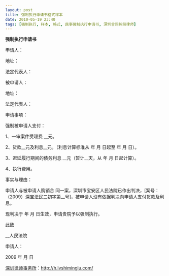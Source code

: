```yaml
---
layout: post
title: 强制执行申请书格式样本
date: 2010-05-19 23:40
tags: [强制执行, 样本, 格式, 民事强制执行申请书, 深圳合同纠纷律师]
---
```

<strong>强制执行申请书</strong>

申请人：

地址：

法定代表人：

被申请人：

地址：

法定代表人：

申请事项：

强制被申请人支付：

1、一审案件受理费 __元。

2、货款__元及利息__元。（利息计算标准从 年 月 日起至 年 月 日）。

3、迟延履行期间的债务利息 __元（暂计__天，从 年 月 日起计算）。

4、执行费用。

事实与理由：

申请人与被申请人购销合 同一案，深圳市宝安区人民法院已作出判决，[案号：（2009）深宝法民二初字第__号]，被申请人没有依据判决向申请人支付货款及利息。

现判决于 年 月 日生效，申请贵院予以强制执行。

此致

__人民法院

申请人：

2009 年 月 日

<a href="http://h.lvshiminglu.com/">深圳律师事务所</a>：<a href="http://h.lvshiminglu.com/">http://h.lvshiminglu.com/</a>

